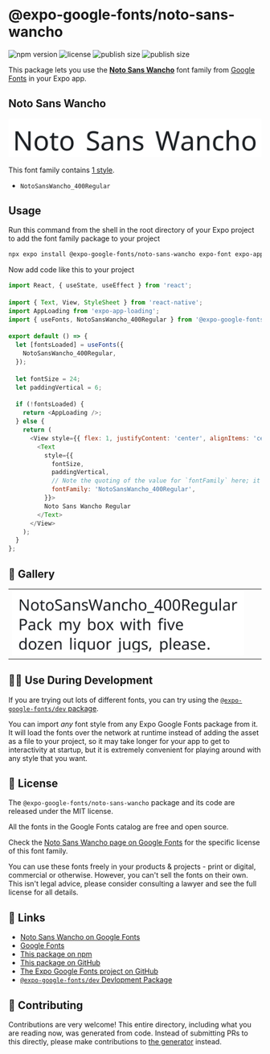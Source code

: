 # @expo-google-fonts/noto-sans-wancho

![npm version](https://flat.badgen.net/npm/v/@expo-google-fonts/noto-sans-wancho)
![license](https://flat.badgen.net/github/license/expo/google-fonts)
![publish size](https://flat.badgen.net/packagephobia/install/@expo-google-fonts/noto-sans-wancho)
![publish size](https://flat.badgen.net/packagephobia/publish/@expo-google-fonts/noto-sans-wancho)

This package lets you use the [**Noto Sans Wancho**](https://fonts.google.com/specimen/Noto+Sans+Wancho) font family from [Google Fonts](https://fonts.google.com/) in your Expo app.

## Noto Sans Wancho

![Noto Sans Wancho](./font-family.png)

This font family contains [1 style](#-gallery).

- `NotoSansWancho_400Regular`

## Usage

Run this command from the shell in the root directory of your Expo project to add the font family package to your project
```sh
npx expo install @expo-google-fonts/noto-sans-wancho expo-font expo-app-loading
```

Now add code like this to your project
```js
import React, { useState, useEffect } from 'react';

import { Text, View, StyleSheet } from 'react-native';
import AppLoading from 'expo-app-loading';
import { useFonts, NotoSansWancho_400Regular } from '@expo-google-fonts/noto-sans-wancho';

export default () => {
  let [fontsLoaded] = useFonts({
    NotoSansWancho_400Regular,
  });

  let fontSize = 24;
  let paddingVertical = 6;

  if (!fontsLoaded) {
    return <AppLoading />;
  } else {
    return (
      <View style={{ flex: 1, justifyContent: 'center', alignItems: 'center' }}>
        <Text
          style={{
            fontSize,
            paddingVertical,
            // Note the quoting of the value for `fontFamily` here; it expects a string!
            fontFamily: 'NotoSansWancho_400Regular',
          }}>
          Noto Sans Wancho Regular
        </Text>
      </View>
    );
  }
};

```

## 🔡 Gallery


||||
|-|-|-|
|![NotoSansWancho_400Regular](./NotoSansWancho_400Regular.ttf.png)||||


## 👩‍💻 Use During Development

If you are trying out lots of different fonts, you can try using the [`@expo-google-fonts/dev` package](https://github.com/expo/google-fonts/tree/master/font-packages/dev#readme).

You can import *any* font style from any Expo Google Fonts package from it. It will load the fonts
over the network at runtime instead of adding the asset as a file to your project, so it may take longer
for your app to get to interactivity at startup, but it is extremely convenient
for playing around with any style that you want.

## 📖 License

The `@expo-google-fonts/noto-sans-wancho` package and its code are released under the MIT license.

All the fonts in the Google Fonts catalog are free and open source.

Check the [Noto Sans Wancho page on Google Fonts](https://fonts.google.com/specimen/Noto+Sans+Wancho) for the specific license of this font family.

You can use these fonts freely in your products & projects - print or digital, commercial or otherwise. However, you can't sell the fonts on their own. This isn't legal advice, please consider consulting a lawyer and see the full license for all details.

## 🔗 Links

- [Noto Sans Wancho on Google Fonts](https://fonts.google.com/specimen/Noto+Sans+Wancho)
- [Google Fonts](https://fonts.google.com/)
- [This package on npm](https://www.npmjs.com/package/@expo-google-fonts/noto-sans-wancho)
- [This package on GitHub](https://github.com/expo/google-fonts/tree/master/font-packages/noto-sans-wancho)
- [The Expo Google Fonts project on GitHub](https://github.com/expo/google-fonts)
- [`@expo-google-fonts/dev` Devlopment Package](https://github.com/expo/google-fonts/tree/master/font-packages/dev)

## 🤝 Contributing

Contributions are very welcome! This entire directory, including what you are reading now, was generated from code. Instead of submitting PRs to this directly, please make contributions to [the generator](https://github.com/expo/google-fonts/tree/master/packages/generator) instead.
